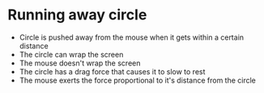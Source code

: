 # Running away circle

* Circle is pushed away from the mouse when it gets within a certain distance
* The circle can wrap the screen
* The mouse doesn't wrap the screen
* The circle has a drag force that causes it to slow to rest
* The mouse exerts the force proportional to it's distance from the circle


